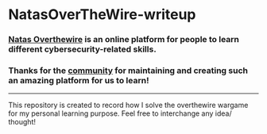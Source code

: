 # NatasOverTheWire-writeup

### [Natas Overthewire](https://overthewire.org/wargames/natas/) is an online platform for people to learn different cybersecurity-related skills. <br>
### Thanks for the [community](https://overthewire.org/information/staff.html) for maintaining and creating such an amazing platform for us to learn! <br>
------

This repository is created to record how I solve the overthewire wargame for my personal learning purpose. Feel free to interchange any idea/ thought!

